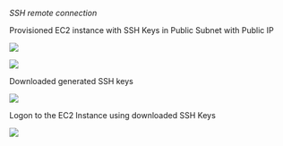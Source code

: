 ﻿*SSH remote connection*

Provisioned EC2 instance with SSH Keys in Public Subnet with Public IP

![](/cloud-security/EC2%20-%20SSH%20remote%20access/images/1.jpeg)

![](/cloud-security/EC2%20-%20SSH%20remote%20access/images/2.jpeg)

Downloaded generated SSH keys

![](/cloud-security/EC2%20-%20SSH%20remote%20access/images/3.png)

Logon to the EC2 Instance using downloaded SSH Keys

![](/cloud-security/EC2%20-%20SSH%20remote%20access/images/4.jpeg)
